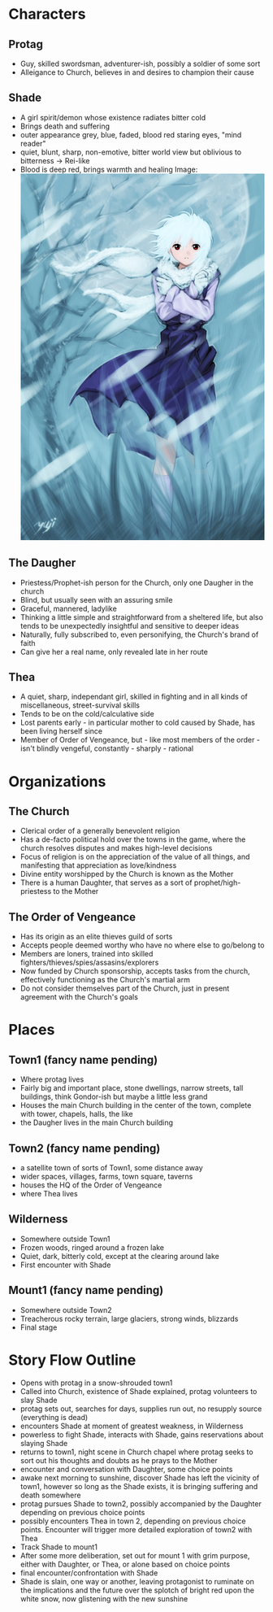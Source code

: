 Characters
========
Protag
--------
* Guy, skilled swordsman, adventurer-ish, possibly a soldier of some sort
* Alleigance to Church, believes in and desires to champion their cause

Shade
--------
* A girl spirit/demon whose existence radiates bitter cold
* Brings death and suffering
* outer appearance grey, blue, faded, blood red staring eyes, "mind reader"
* quiet, blunt, sharp, non-emotive, bitter world view but oblivious to bitterness -> Rei-like
* Blood is deep red, brings warmth and healing
Image:
![Shade image](rei.jpg)

The Daugher
--------
* Priestess/Prophet-ish person for the Church, only one Daugher in the church
* Blind, but usually seen with an assuring smile
* Graceful, mannered, ladylike
* Thinking a little simple and straightforward from a sheltered life, but also tends to be unexpectedly insightful and sensitive to deeper ideas
* Naturally, fully subscribed to, even personifying, the Church's brand of faith
* Can give her a real name, only revealed late in her route

Thea
-------
* A quiet, sharp, independant girl, skilled in fighting and in all kinds of miscellaneous, street-survival skills
* Tends to be on the cold/calculative side
* Lost parents early - in particular mother to cold caused by Shade, has been living herself since
* Member of Order of Vengeance, but - like most members of the order - isn't blindly vengeful, constantly - sharply - rational

Organizations
========
The Church
--------
* Clerical order of a generally benevolent religion
* Has a de-facto political hold over the towns in the game, where the church resolves disputes and makes high-level decisions
* Focus of religion is on the appreciation of the value of all things, and manifesting that appreciation as love/kindness
* Divine entity worshipped by the Church is known as the Mother
* There is a human Daughter, that serves as a sort of prophet/high-priestess to the Mother

The Order of Vengeance
-------
* Has its origin as an elite thieves guild of sorts
* Accepts people deemed worthy who have no where else to go/belong to
* Members are loners, trained into skilled fighters/thieves/spies/assasins/explorers
* Now funded by Church sponsorship, accepts tasks from the church, effectively functioning as the Church's martial arm
* Do not consider themselves part of the Church, just in present agreement with the Church's goals

Places
========

Town1 (fancy name pending)
--------
* Where protag lives
* Fairly big and important place, stone dwellings, narrow streets, tall buildings, think Gondor-ish but maybe a little less grand
* Houses the main Church building in the center of the town, complete with tower, chapels, halls, the like
* the Daugher lives in the main Church building

Town2 (fancy name pending)
--------
* a satellite town of sorts of Town1, some distance away
* wider spaces, villages, farms, town square, taverns
* houses the HQ of the Order of Vengeance
* where Thea lives

Wilderness
--------
* Somewhere outside Town1
* Frozen woods, ringed around a frozen lake
* Quiet, dark, bitterly cold, except at the clearing around lake
* First encounter with Shade

Mount1 (fancy name pending)
-------
* Somewhere outside Town2
* Treacherous rocky terrain, large glaciers, strong winds, blizzards
* Final stage

Story Flow Outline
========
* Opens with protag in a snow-shrouded town1
* Called into Church, existence of Shade explained, protag volunteers to slay Shade
* protag sets out, searches for days, supplies run out, no resupply source (everything is dead)
* encounters Shade at moment of greatest weakness, in Wilderness
* powerless to fight Shade, interacts with Shade, gains reservations about slaying Shade
* returns to town1, night scene in Church chapel where protag seeks to sort out his thoughts and doubts as he prays to the Mother
* encounter and conversation with Daughter, some choice points
* awake next morning to sunshine, discover Shade has left the vicinity of town1, however so long as the Shade exists, it is bringing suffering and death somewhere
* protag pursues Shade to town2, possibly accompanied by the Daughter depending on previous choice points
* possibly encounters Thea in town 2, depending on previous choice points. Encounter will trigger more detailed exploration of town2 with Thea
* Track Shade to mount1
* After some more deliberation, set out for mount 1 with grim purpose, either with Daughter, or Thea, or alone based on choice points
* final encounter/confrontation with Shade
* Shade is slain, one way or another, leaving protagonist to ruminate on the implications and the future over the splotch of bright red upon the white snow, now glistening with the new sunshine